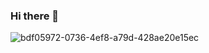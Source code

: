 ### Hi there 👋

![bdf05972-0736-4ef8-a79d-428ae20e15ec](https://github.com/crowravenriko/crowravenriko/assets/139772125/96688993-634e-4097-a976-535d1139819f)
